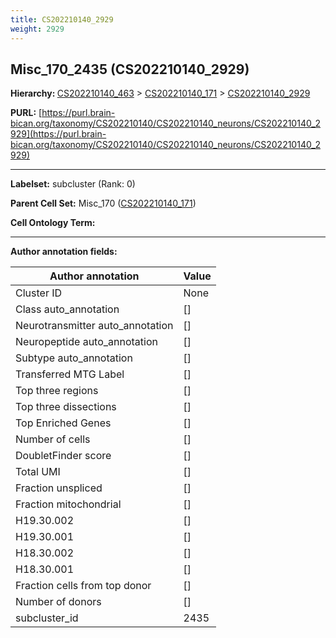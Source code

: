 ```yaml
---
title: CS202210140_2929
weight: 2929
---
```

## Misc_170_2435 (CS202210140_2929)
<b>Hierarchy: </b>
[CS202210140_463](../CS202210140_463) >
[CS202210140_171](../CS202210140_171) >
[CS202210140_2929](../CS202210140_2929)

**PURL:** [https://purl.brain-bican.org/taxonomy/CS202210140/CS202210140_neurons/CS202210140_2929](https://purl.brain-bican.org/taxonomy/CS202210140/CS202210140_neurons/CS202210140_2929)

---


**Labelset:** subcluster (Rank: 0)

**Parent Cell Set:** Misc_170 ([CS202210140_171](../CS202210140_171))



**Cell Ontology Term:** 

[MARKER GENES.]: #


---

[TRANSFERRED ANNOTATIONS.]: #


[AUTHOR ANNOTATION FIELDS.]: #


**Author annotation fields:**

| Author annotation | Value |
|-------------------|-------|
|Cluster ID|None|
|Class auto_annotation|[]|
|Neurotransmitter auto_annotation|[]|
|Neuropeptide auto_annotation|[]|
|Subtype auto_annotation|[]|
|Transferred MTG Label|[]|
|Top three regions|[]|
|Top three dissections|[]|
|Top Enriched Genes|[]|
|Number of cells|[]|
|DoubletFinder score|[]|
|Total UMI|[]|
|Fraction unspliced|[]|
|Fraction mitochondrial|[]|
|H19.30.002|[]|
|H19.30.001|[]|
|H18.30.002|[]|
|H18.30.001|[]|
|Fraction cells from top donor|[]|
|Number of donors|[]|
|subcluster_id|2435|
